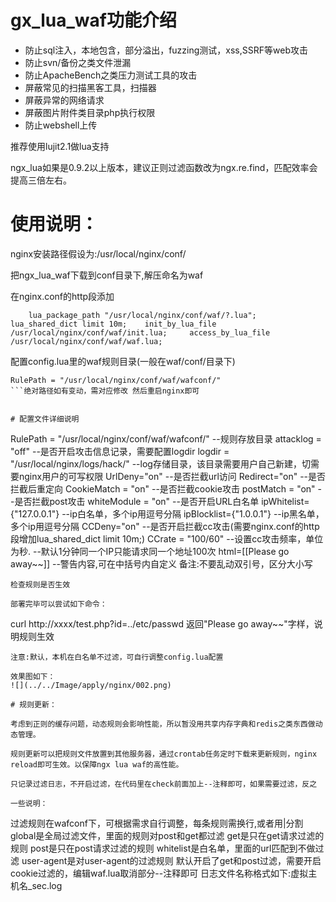 # gx_lua_waf功能介绍
- 防止sql注入，本地包含，部分溢出，fuzzing测试，xss,SSRF等web攻击
- 防止svn/备份之类文件泄漏
- 防止ApacheBench之类压力测试工具的攻击
- 屏蔽常见的扫描黑客工具，扫描器
- 屏蔽异常的网络请求
- 屏蔽图片附件类目录php执行权限
- 防止webshell上传

推荐使用lujit2.1做lua支持

ngx_lua如果是0.9.2以上版本，建议正则过滤函数改为ngx.re.find，匹配效率会提高三倍左右。


# 使用说明：
nginx安装路径假设为:/usr/local/nginx/conf/

把ngx_lua_waf下载到conf目录下,解压命名为waf

在nginx.conf的http段添加
```
    lua_package_path "/usr/local/nginx/conf/waf/?.lua";    lua_shared_dict limit 10m;    init_by_lua_file  /usr/local/nginx/conf/waf/init.lua;     access_by_lua_file /usr/local/nginx/conf/waf/waf.lua;
```
配置config.lua里的waf规则目录(一般在waf/conf/目录下)
```
RulePath = "/usr/local/nginx/conf/waf/wafconf/"
```绝对路径如有变动，需对应修改 然后重启nginx即可


# 配置文件详细说明
```
RulePath = "/usr/local/nginx/conf/waf/wafconf/"
--规则存放目录
attacklog = "off"
--是否开启攻击信息记录，需要配置logdir
logdir = "/usr/local/nginx/logs/hack/"
--log存储目录，该目录需要用户自己新建，切需要nginx用户的可写权限
UrlDeny="on"
--是否拦截url访问
Redirect="on"
--是否拦截后重定向
CookieMatch = "on"
--是否拦截cookie攻击
postMatch = "on"
--是否拦截post攻击
whiteModule = "on"
--是否开启URL白名单
ipWhitelist={"127.0.0.1"}
--ip白名单，多个ip用逗号分隔
ipBlocklist={"1.0.0.1"}
--ip黑名单，多个ip用逗号分隔
CCDeny="on"
--是否开启拦截cc攻击(需要nginx.conf的http段增加lua_shared_dict limit 10m;)
CCrate = "100/60"
--设置cc攻击频率，单位为秒.
--默认1分钟同一个IP只能请求同一个地址100次
html=[[Please go away~~]]
--警告内容,可在中括号内自定义
备注:不要乱动双引号，区分大小写
```
检查规则是否生效

部署完毕可以尝试如下命令：
```
curl http://xxxx/test.php?id=../etc/passwd
返回"Please go away~~"字样，说明规则生效
```
注意:默认，本机在白名单不过滤，可自行调整config.lua配置

效果图如下：
![](../../Image/apply/nginx/002.png)

# 规则更新：

考虑到正则的缓存问题，动态规则会影响性能，所以暂没用共享内存字典和redis之类东西做动态管理。

规则更新可以把规则文件放置到其他服务器，通过crontab任务定时下载来更新规则，nginx reload即可生效。以保障ngx lua waf的高性能。

只记录过滤日志，不开启过滤，在代码里在check前面加上--注释即可，如果需要过滤，反之

一些说明：
```
过滤规则在wafconf下，可根据需求自行调整，每条规则需换行,或者用|分割
  global是全局过滤文件，里面的规则对post和get都过滤
  get是只在get请求过滤的规则
  post是只在post请求过滤的规则
  whitelist是白名单，里面的url匹配到不做过滤
  user-agent是对user-agent的过滤规则
默认开启了get和post过滤，需要开启cookie过滤的，编辑waf.lua取消部分--注释即可
日志文件名称格式如下:虚拟主机名_sec.log
```
